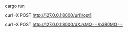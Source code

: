 cargo run

curl -X POST  http://127.0.0.1:8000/url1/opt1


curl -X POST  http://127.0.0.1:8000/dXJsMQ==/b3B0MQ==